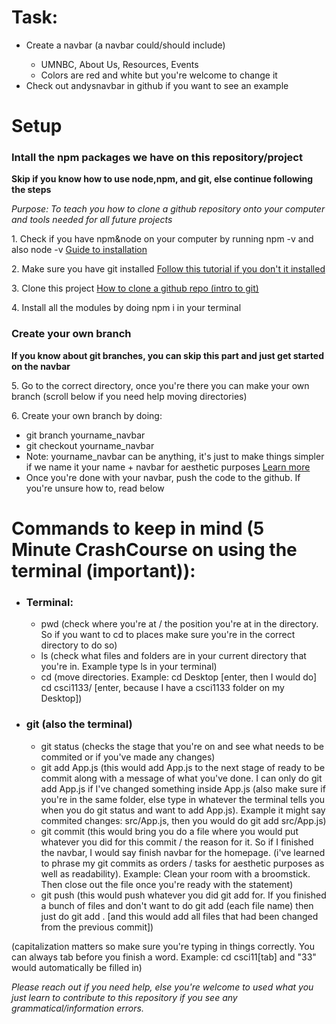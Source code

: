<h1> Task: </h1>
    <ul>
    <li>Create a navbar (a navbar could/should include)</li>
    <ul>
        <li>UMNBC, About Us, Resources, Events</li>
        <li>Colors are red and white but you're welcome to change it</li>
    </ul>
    <li>Check out andysnavbar in github if you want to see an example</li>
</ul>

<h1> Setup </h1>
<h3>Intall the npm packages we have on this repository/project</h3>
<p><strong>Skip if you know how to use node,npm, and git, else continue following the steps</strong></p>
<em>Purpose: To teach you how to clone a github repository onto your computer and tools needed for all future projects</em>
<p>1. Check if you have npm&node on your computer by running npm -v and also node -v <a href="https://www.theodinproject.com/lessons/foundations-installing-node-js">Guide to installation</a></p>
<p>2. Make sure you have git installed <a href="https://www.theodinproject.com/lessons/foundations-setting-up-git">Follow this tutorial if you don't it installed</a></p>
<p>3. Clone this project <a href="https://www.theodinproject.com/lessons/foundations-git-basics">How to clone a github repo (intro to git)</a><p>
<p>4. Install all the modules by doing npm i in your terminal<p>
<h3>Create your own branch</h3>
<p><strong>If you know about git branches, you can skip this part and just get started on the navbar</strong></p>
<p>5. Go to the correct directory, once you're there you can make your own branch (scroll below if you need help moving directories)</p>
<p>6. Create your own branch by doing:</p>
<ul>
<li>git branch yourname_navbar</li>
<li>git checkout yourname_navbar</li>
<li>Note: yourname_navbar can be anything, it's just to make things simpler if we name it your name + navbar for aesthetic purposes <a href="https://www.theodinproject.com/lessons/foundations-revisiting-rock-paper-scissors">Learn more</a></li>
<li>Once you're done with your navbar, push the code to the github. If you're unsure how to, read below</li>
</ul>


<h1>Commands to keep in mind (5 Minute CrashCourse on using the terminal (important)): </h1>
<ul>
<li><h3>Terminal:</h3></li>
    <ul><li>pwd (check where you're at / the position you're at in the directory. So if you want to cd to places make sure you're in the correct directory to do so)</li><li>ls (check what files and folders are in your current directory that you're in. Example type ls in your terminal)</li><li>cd (move directories. Example: cd Desktop [enter, then I would do] cd csci1133/ [enter, because I have a csci1133 folder on my Desktop])</li>
    </ul>
<li><h3>git (also the terminal)</h3></li>
<ul><li>git status (checks the stage that you're on and see what needs to be commited or if you've made any changes)</li><li>git add App.js (this would add App.js to the next stage of ready to be commit along with a message of what you've done. I can only do git add App.js if I've changed something inside App.js (also make sure if you're in the same folder, else type in whatever the terminal tells you when you do git status and want to add App.js). Example it might say commited changes: src/App.js, then you would do git add src/App.js)</li><li>git commit (this would bring you do a file where you would put whatever you did for this commit / the reason for it. So if I finished the navbar, I would say finish navbar for the homepage. (i've learned to phrase my git commits as orders / tasks for aesthetic purposes as well as readability). Example: Clean your room with a broomstick. Then close out the file once you're ready with the statement)</li><li>git push (this would push whatever you did git add for. If you finished a bunch of files and don't want to do git add (each file name) then just do git add . [and this would add all files that had been changed from the previous commit])</li>
    </ul>
</ul>

(capitalization matters so make sure you're typing in things correctly. You can always tab before you finish a word. Example: cd csci11[tab] and "33" would automatically be filled in)

<footer>
<em>Please reach out if you need help, else you're welcome to used what you just learn to contribute to this repository if you see any grammatical/information errors.</em>
</footer>

